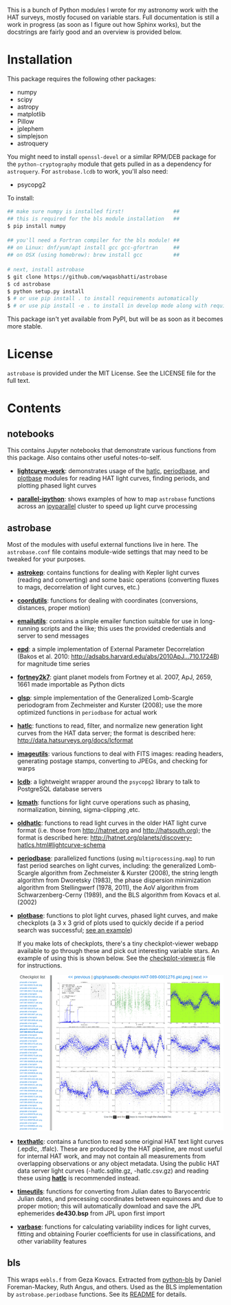 This is a bunch of Python modules I wrote for my astronomy work with the HAT
surveys, mostly focused on variable stars. Full documentation is still a work in
progress (as soon as I figure out how Sphinx works), but the docstrings are
fairly good and an overview is provided below.

# Installation

This package requires the following other packages:

- numpy
- scipy
- astropy
- matplotlib
- Pillow
- jplephem
- simplejson
- astroquery

You might need to install `openssl-devel` or a similar RPM/DEB package for the
`python-cryptography` module that gets pulled in as a dependency for
`astroquery`. For `astrobase.lcdb` to work, you'll also need:

- psycopg2

To install:

```bash
## make sure numpy is installed first!                ##
## this is required for the bls module installation   ##
$ pip install numpy

## you'll need a Fortran compiler for the bls module! ##
## on Linux: dnf/yum/apt install gcc gcc-gfortran     ##
## on OSX (using homebrew): brew install gcc          ##

# next, install astrobase
$ git clone https://github.com/waqasbhatti/astrobase
$ cd astrobase
$ python setup.py install
$ # or use pip install . to install requirements automatically
$ # or use pip install -e . to install in develop mode along with requirements
```

This package isn't yet available from PyPI, but will be as soon as it becomes
more stable.


# License

`astrobase` is provided under the MIT License. See the LICENSE file for the full
text.


# Contents

## notebooks

This contains Jupyter notebooks that demonstrate various functions from this
package. Also contains other useful notes-to-self.

- **[lightcurve-work](notebooks/lightcurve-work.ipynb)**: demonstrates
    usage of the [hatlc](astrobase/hatlc.py),
    [periodbase](astrobase/periodbase.py), and [plotbase](astrobase/plotbase.py)
    modules for reading HAT light curves, finding periods, and plotting phased
    light curves

- **[parallel-ipython](notebooks/parallel-ipython.ipynb)**: shows examples of
    how to map `astrobase` functions across an
    [ipyparallel](http://ipyparallel.readthedocs.io/en/stable/) cluster to speed
    up light curve processing

## astrobase

Most of the modules with useful external functions live in here. The
`astrobase.conf` file contains module-wide settings that may need to be
tweaked for your purposes.

- **[astrokep](astrobase/astrokep.py)**: contains functions for dealing with
  Kepler light curves (reading and converting) and some basic operations
  (converting fluxes to mags, decorrelation of light curves, etc.)

- **[coordutils](astrobase/coordutils.py)**: functions for dealing with
  coordinates (conversions, distances, proper motion)

- **[emailutils](astrobase/emailutils.py)**: contains a simple emailer
  function suitable for use in long-running scripts and the like; this uses the
  provided credentials and server to send messages

- **[epd](astrobase/epd.py)**: a simple implementation of External Parameter
  Decorrelation (Bakos et al. 2010:
  http://adsabs.harvard.edu/abs/2010ApJ...710.1724B) for magnitude time series

- **[fortney2k7](astrobase/fortney2k7.py)**: giant planet models from Fortney
  et al. 2007, ApJ, 2659, 1661 made importable as Python dicts

- **[glsp](astrobase/glsp.py)**: simple implementation of the Generalized
  Lomb-Scargle periodogram from Zechmeister and Kurster (2008); use the more
  optimized functions in `periodbase` for actual work

- **[hatlc](astrobase/hatlc.py)**: functions to read, filter, and normalize
  new generation light curves from the HAT data server; the format is described
  here: http://data.hatsurveys.org/docs/lcformat

- **[imageutils](astrobase/imageutils.py)**: various functions to deal with
  FITS images: reading headers, generating postage stamps, converting to JPEGs,
  and checking for warps

- **[lcdb](astrobase/lcdb.py)**: a lightweight wrapper around the
  `psycopg2` library to talk to PostgreSQL database servers

- **[lcmath](astrobase/lcmath.py)**: functions for light curve operations such
  as phasing, normalization, binning, sigma-clipping ,etc.

- **[oldhatlc](astrobase/oldhatlc.py)**: functions to read light curves in the
  older HAT light curve format (i.e. those from http://hatnet.org and
  http://hatsouth.org); the format is described here:
  http://hatnet.org/planets/discovery-hatlcs.html#lightcurve-schema

- **[periodbase](astrobase/periodbase.py)**: parallelized functions (using
  `multiprocessing.map`) to run fast period searches on light curves, including:
  the generalized Lomb-Scargle algorithm from Zechmeister & Kurster (2008), the
  string length algorithm from Dworetsky (1983), the phase dispersion
  minimization algorithm from Stellingwerf (1978, 2011), the AoV algorithm from
  Schwarzenberg-Cerny (1989), and the BLS algorithm from Kovacs et al. (2002)

- **[plotbase](astrobase/plotbase.py)**: functions to plot light curves, phased
  light curves, and make checkplots (a 3 x 3 grid of plots used to quickly
  decide if a period search was successful; [see an example](astrobase/data/checkplot-example.png?raw=true))

  If you make lots of checkplots, there's a tiny checkplot-viewer webapp
  available to go through these and pick out interesting variable stars. An
  example of using this is shown below. See the
  [checkplot-viewer.js](astrobase/checkplot-viewer.js) file for instructions.

  ![Checkplot viewer](astrobase/data/checkplot-viewer.png?raw=true)

- **[texthatlc](astrobase/texthatlc.py)**: contains a function to read some
    original HAT text light curves (.epdlc, .tfalc). These are produced by the
    HAT pipeline, are most useful for internal HAT work, and may not contain all
    measurements from overlapping observations or any object metadata. Using the
    public HAT data server light curves (-hatlc.sqlite.gz, -hatlc.csv.gz) and
    reading these using **[hatlc](astrobase/hatlc.py)** is recommended instead.

- **[timeutils](astrobase/timeutils.py)**: functions for converting from
  Julian dates to Baryocentric Julian dates, and precessing coordinates between
  equinoxes and due to proper motion; this will automatically download and save
  the JPL ephemerides **de430.bsp** from JPL upon first import

- **[varbase](astrobase/varbase.py)**: functions for calculating variability
  indices for light curves, fitting and obtaining Fourier coefficients for use
  in classifications, and other variability features

## bls

This wraps `eebls.f` from Geza Kovacs. Extracted from
[python-bls](http://github.com/dfm/python-bls) by Daniel Foreman-Mackey, Ruth
Angus, and others. Used as the BLS implementation by `astrobase.periodbase`
functions. See its [README](bls/README.md) for details.
